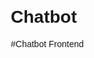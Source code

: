# Chatbot

#Chatbot Frontend

<!DOCTYPE html>
<html lang="en">

<head>
    <meta charset="UTF-8">
    <meta name="viewport" content="width=device-width, initial-scale=1.0">
    <title>Simple Chat Application</title>
    <style>
        body {
            font-family: Arial, sans-serif;
            margin: 20px;
        }

        #chat {
            width: 300px;
            height: 300px;
            border: 1px solid #ccc;
            overflow-y: scroll;
            padding: 10px;
            margin-bottom: 10px;
        }

        #message-input {
            width: 240px;
            padding: 5px;
        }

        #send-btn {
            padding: 5px 10px;
        }
    </style>
</head>

<body>
    <h1>Chat Application</h1>
    <div id="chat"></div>
    <input type="text" id="message-input" placeholder="Type a message...">
    <button id="send-btn">Send</button>

    <script>
        const chatBox = document.getElementById('chat');
        const messageInput = document.getElementById('message-input');
        const sendBtn = document.getElementById('send-btn');

        const socket = new WebSocket('ws://localhost:8765'); // WebSocket connection to the server

        // Append message to the chat box
        function appendMessage(message) {
            const messageElement = document.createElement('div');
            messageElement.textContent = message;
            chatBox.appendChild(messageElement);
            chatBox.scrollTop = chatBox.scrollHeight; // Auto scroll to bottom
        }

        // Receive messages from the WebSocket server
        socket.onmessage = (event) => {
            appendMessage(event.data);
        };

        // Send a message to the server
        sendBtn.addEventListener('click', () => {
            const message = messageInput.value;
            if (message) {
                socket.send(message);  // Send message to WebSocket server
                appendMessage('You: ' + message);
                messageInput.value = '';  // Clear the input field
            }
        });

        // Send message on "Enter" key press
        messageInput.addEventListener('keypress', (e) => {
            if (e.key === 'Enter') {
                sendBtn.click();
            }
        });
    </script>
</body>

</html>

